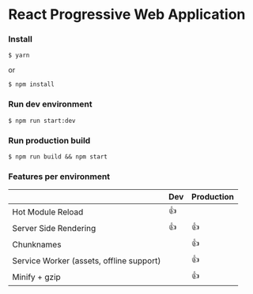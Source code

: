 # React Progressive Web Application

### Install

    $ yarn 

or

    $ npm install

### Run dev environment

    $ npm run start:dev
    
### Run production build

    $ npm run build && npm start
    
### Features per environment

| | Dev | Production
--- | --- | ---
Hot Module Reload | :+1: |
Server Side Rendering | :+1: | :+1:
Chunknames | | :+1:
Service Worker (assets, offline support) | | :+1:
Minify + gzip | | :+1:
